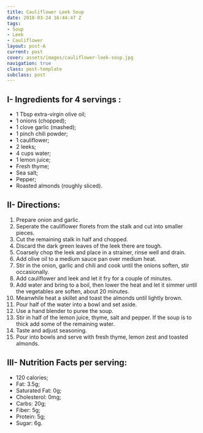 ```yaml
---
title: Cauliflower Leek Soup
date: 2018-03-24 16:44:47 Z
tags:
- Soup
- Leek
- Cauliflower
layout: post-A
current: post
cover: assets/images/cauliflower-leek-soup.jpg
navigation: true
class: post-template
subclass: post
---
```


## I- Ingredients for 4 servings :

* 1 Tbsp extra-virgin olive oil;
* 1 onions (chopped);
* 1 clove garlic (mashed);
* 1 pinch chili powder;
* 1 cauliflower;
* 2 leeks;
* 4 cups water;
* 1 lemon juice;
* Fresh thyme;
* Sea salt;
* Pepper;
* Roasted almonds (roughly sliced).

## II- Directions:

1. Prepare onion and garlic. 
1. Seperate the cauliflower florets from the stalk and cut into smaller pieces.
1. Cut the remaining stalk in half and chopped. 
1. Discard the dark green leaves of the leek there are tough. 
1. Coarsely chop the leek and place in a strainer, rinse well and drain. 
1. Add olive oil to a medium sauce pan over medium heat. 
1. Stir in the onion, garlic and chili and cook until the onions soften, stir occasionally. 
1. Add cauliflower and leek and let it fry for a couple of minutes. 
1. Add water and bring to a boil, then lower the heat and let it simmer until the vegetables are soften, about 20 minutes. 
1. Meanwhile heat a skillet and toast the almonds until lightly brown. 
1. Pour half of the water into a bowl and set aside. 
1. Use a hand blender to puree the soup. 
1. Stir in half of the lemon juice, thyme, salt and pepper. If the soup is to thick add some of the remaining water. 
1. Taste and adjust seasoning. 
1. Pour into bowls and serve with fresh thyme, lemon zest and toasted almonds.

## III- Nutrition Facts per serving:

* 120 calories;
* Fat: 3.5g;
* Saturated Fat: 0g;
* Cholesterol: 0mg;
* Carbs: 20g;
* Fiber: 5g;
* Protein: 5g;
* Sugar: 6g.